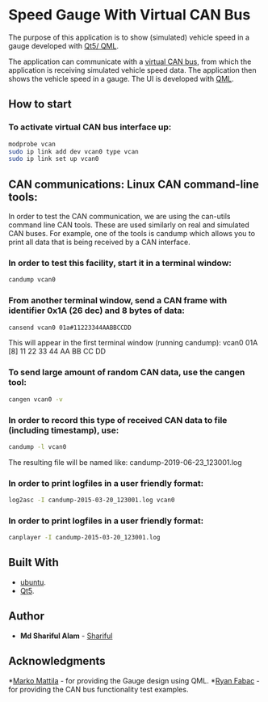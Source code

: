 # Speed Gauge With Virtual CAN Bus

The purpose of this application is to show (simulated) vehicle speed in a gauge developed with [Qt5/ QML](https://doc.qt.io/qt-5/qtqml-index.html).

The application can communicate with a [virtual CAN bus](https://en.wikipedia.org/wiki/SocketCAN), from which the application is receiving simulated vehicle speed data. The application then shows the vehicle speed in a gauge. The UI is developed with [QML](https://en.wikipedia.org/wiki/QML). 


## How to start

### To activate virtual CAN bus interface up:

```bash
modprobe vcan
sudo ip link add dev vcan0 type vcan
sudo ip link set up vcan0
```
## CAN communications: Linux CAN command-line tools:

In order to test the CAN communication, we are using the can-utils command line CAN tools. These are used similarly on real and simulated CAN buses. For example, one of the tools is candump which allows you to print all data that is being received by a CAN interface.

### In order to test this facility, start it in a terminal window:

```bash
candump vcan0
```

### From another terminal window, send a CAN frame with identifier 0x1A (26 dec) and 8 bytes of data:

```bash
cansend vcan0 01a#11223344AABBCCDD
```
This will appear in the first terminal window (running candump):  vcan0  01A   [8]  11 22 33 44 AA BB CC DD

### To send large amount of random CAN data, use the cangen tool:

```bash
cangen vcan0 -v
```

### In order to record this type of received CAN data to file (including timestamp), use:

```bash
candump -l vcan0
```
The resulting file will be named like: candump-2019-06-23_123001.log


### In order to print logfiles in a user friendly format:

```bash
log2asc -I candump-2015-03-20_123001.log vcan0
```
### In order to print logfiles in a user friendly format:

```bash
canplayer -I candump-2015-03-20_123001.log
```


## Built With
* [ubuntu](https://packages.ubuntu.com/bionic-updates/linux-headers-4.15.0-52-generic).
* [Qt5](https://wiki.qt.io/Qt_5.13_Release).

## Author

* **Md Shariful Alam** - [Shariful](https://github.com/Shourov1)

## Acknowledgments

*[Marko Mattila](https://github.com/zchydem) - for providing the Gauge design using QML.
*[Ryan Fabac](https://github.com/rmfabac) - for providing the CAN bus functionality test examples.


